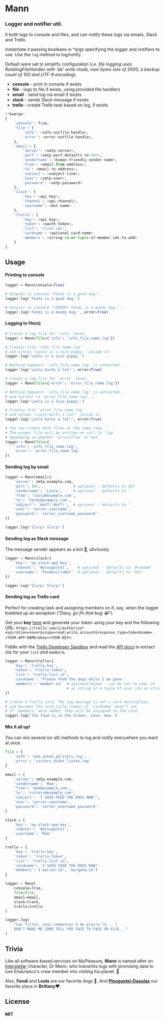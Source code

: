 Mann
====

### Logger and notifier util.

It both logs to console and files, and can notify these logs via emails, Slack and Trello.

Instantiate it passing booleans in *args specifying
the logger and notifiers to use.
Use the `log` method to log/notify.

Default were set to simplify configuration (_i.e. file logging uses RotatingFileHandler with 'ab' write mode,
max bytes size of 2000, a backup count of 100 and UTF-8 encoding_).

- **console** - print in console if exists
- **file**    - logs to file if exists, using provided file handlers
- **email**   - send log via email if exists
- **slack**   - sends Slack message if exists
- **trello**  - create Trello task based on log, if exists

```python
**kwargs:
{
    'console': True,
    'file': {
        'info': <info-outfile-handle>,
        'error': <error-outfile-handle>,
    },
    'email': {
        'server': <smtp-server>,
        'port': <smtp-port-defaults-to-587>,
        'sendername': <human-friendly-sender-name>,
        'from': <email-from-address>,
        'to': <email-to-address>,
        'subject': <subject-line>,
        'user': <smtp-user>,
        'password': <smtp-password>
    },
    'slack': {
        'key': <api-key>,
        'channel': <api-channel>,
        'username': <bot-name>
    },
    'trello': {
        'key': <api-key>,
        'token': <oauth-token>,
        'list': '<list-id>',
        'cardname': <optional-card-name>
        'members': <string-id-or-tuple-of-member-ids-to-add>
    }
}
```

## Usage

#### Printing to console
```python
logger = Mann(console=True)

# Outputs in console "Fendi is a good dog.".
logger.log('Fendi is a good dog.')

# Outputs in console "[ERROR] Fendi is a moody dog.".
logger.log('Fendi is a moody dog.', error=True)
```

#### Logging to file(s)
```python
# Create a log file for 'info' level.
logger = Mann(file={'info': 'info_file_name.log'})

# Creates file 'info_file_name.log'
# and echoes 'Loola is a nice puppy.' inside it.
logger.log('Loola is a nice puppy.')

# Nothing happens! 'info_file_name.log' is untouched...
logger.log('Loola barks a lot!', error=True)

# Create a log file for 'error' level.
logger = Mann(file={'error': 'error_file_name.log'})

# Nothing happens! 'info_file_name.log' is untouched,
# and neither is 'error_file_name.log'...
logger.log('Loola is a nice puppy.')

# Creates file 'error_file_name.log'
# and echoes 'Loola barks a lot!' inside it.
logger.log('Loola barks a lot!', error=True)

# You can create both files at the same time.
# The proper file will be written on call to 'log'
# depending on whether 'error=True' or not.
logger = Mann(file={
    'info': 'info_file_name.log',
    'error': 'error_file_name.log'
})
```

#### Sending log by email
```python
logger = Mann(email={
    'server': smtp.example.com,
    'port': 587,               # optional - defaults to 587
    'sendername': 'Loola',     # optional - defaults to ''
    'from': 'loola@example.com',
    'to': 'fendi@example.com',
    'subject': 'Waff! Waff!',  # optional - defaults to ''
    'user': 'server_username',
    'password': 'server_username_password'
})

logger.log('Slurp! Slurp!')
```

#### Sending log as Slack message

The message sender appears as a bot :dog:, obviously.

```python
logger = Mann(slack={
    'key': 'my-slack-app-key',
    'channel': '#plougastel',    # optional - defaults to '#random'
    'username': 'FendouilleBot'  # optional - defaults to 'Bot'
})

logger.log('Slurp! Slurp!')
```

#### Sending log as Trello card

Perfect for creating task and assigning members on it, say,
when the logger bubbled up an exception ("_Davy, go fix that bug :sob:_").

Get your **key** [here](https://trello.com/app-key) and generate your token using your key and the following URL:
`https://trello.com/1/authorize?expiration=never&scope=read,write,account&response_type=token&name=<YOUR-APP-NAME>&key=<YOUR-KEY>`.

Fiddle with the [Trello Developer Sandbox](https://developers.trello.com/sandbox) and read the [API docs](https://developers.trello.com/advanced-reference/) to extract `ID`s for your `list` and `member`s.

```python
logger = Mann(trello={
    'key': 'trello-key',
    'token': 'trello-token',
    'list': 'trello-list-id',
    'cardname': 'Please feed the dogs while I am gone.'
    'members': 'member-id'  # optional|mixed - can be set to user id
                            # as string or a tuple of user ids as strings
})

# Create a Trello card. The log message is set a card description,
# and becomes the card title (name) if 'cardname' wasn't set.
# If 'members' were added, they will be assigned to the card.
logger.log('The food is in the drawer. Love, mum.')
```

#### Mix it all up!

You can mix several (or all) methods to log and notify everywhere you want at once.

```python
file = {
    'info': 'mum_asked_politely.log',
    'error': 'sisters_didnt_listen.log'
}

email = {
    'server': smtp.example.com,
    'sendername': 'Mum',
    'from': 'mum@example.com',
    'to': 'sisters@example.com',
    'subject': 'I SAID FEED THE DOGS NOW!',
    'user': 'server_username',
    'password': 'server_username_password'
}

slack = {
    'key': 'my-slack-app-key',
    'channel': '#plougastel',
    'username': 'Mum'
}

trello = {
    'key': 'trello-key',
    'token': 'trello-token',
    'list': 'trello-list-id',
    'cardname': 'I SAID FEED THE DOGS NOW!'
    'members': ('marion-id', 'morgane-id')
}

logger = Mann(
    console=True,
    file=file,
    email=email,
    slack=slack,
    trello=trello
)

logger.log(
    "Les filles, vous commencez à me plaire là... \
    DON'T MAKE ME COME TELL YOU FACE TO FACE OR ELSE..."
)
```

## Trivia

Like all software-based services on MyPleasure, **Mann** is named after
an [Interstellar](https://en.wikipedia.org/wiki/Interstellar_(film))
character, Dr Mann, who transmits logs with promising data to lure
 _Endurance_'s crew member into visiting his planet. :space_invader:

Also, **Fendi** and **Loola** are our favorite dogs :dog:. And [**Plougastel-Daoulas**](https://en.wikipedia.org/wiki/Plougastel-Daoulas) our favorite place in **Brittany**:heart:.

## License

#### MIT
